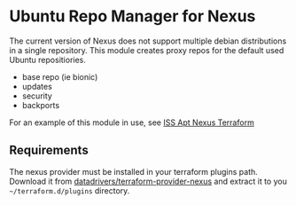 # Ubuntu Repo Manager for Nexus

The current version of Nexus does not support multiple debian distributions in a
 single repository. This module creates proxy repos for the default used Ubuntu repositiories.

* base repo (ie bionic)
* updates
* security
* backports

For an example of this module in use, see [ISS Apt Nexus Terraform](https://github.com/InternalServiceSystem/iss-apt-nexus-terraform)

## Requirements

The nexus provider must be installed in your terraform plugins path.
 Download it from [datadrivers/terraform-provider-nexus](https://github.com/datadrivers/terraform-provider-nexus)
 and extract it to you `~/terraform.d/plugins` directory.
